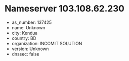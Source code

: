 # Nameserver 103.108.62.230

* as_number: 137425
* name: Unknown
* city: Kendua
* country: BD
* organization: INCOMIT SOLUTION
* version: Unknown
* dnssec: false
